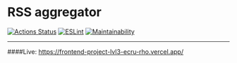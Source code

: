# RSS aggregator
[![Actions Status](https://github.com/a-gunderin/frontend-project-lvl3/workflows/hexlet-check/badge.svg)](https://github.com/a-gunderin/frontend-project-lvl3/actions)
[![ESLint](https://github.com/a-gunderin/frontend-project-lvl3/actions/workflows/linting.yml/badge.svg)](https://github.com/a-gunderin/frontend-project-lvl3/actions/workflows/linting.yml)
[![Maintainability](https://api.codeclimate.com/v1/badges/ba74d2fff813d55675a0/maintainability)](https://codeclimate.com/github/a-gunderin/frontend-project-lvl3/maintainability)
***
####Live: https://frontend-project-lvl3-ecru-rho.vercel.app/
